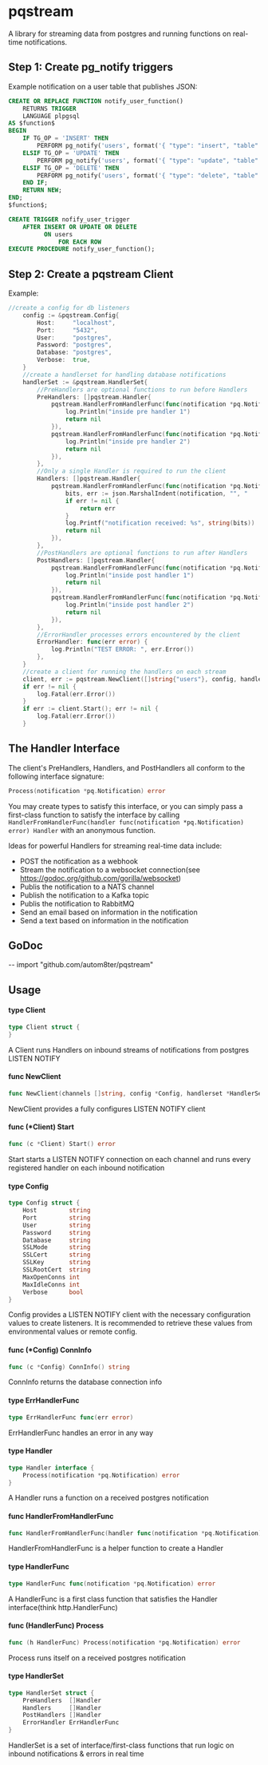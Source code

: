 # pqstream

A library for streaming data from postgres and running functions on real-time notifications.

## Step 1: Create pg_notify triggers

Example notification on a user table that publishes JSON:

```sql
CREATE OR REPLACE FUNCTION notify_user_function()
    RETURNS TRIGGER
    LANGUAGE plpgsql
AS $function$
BEGIN
    IF TG_OP = 'INSERT' THEN
        PERFORM pg_notify('users', format('{ "type": "insert", "table": "users", "id": %s, "auth_id": "%s", "name": "%s", "email": "%s", "phone": "%s" }', NEW.id, NEW.auth_id, NEW.name, NEW.email, NEW.phone));
    ELSIF TG_OP = 'UPDATE' THEN
        PERFORM pg_notify('users', format('{ "type": "update", "table": "users", "id": %s, "auth_id": "%s", "name": "%s", "email": "%s", "phone": "%s" }', NEW.id, NEW.auth_id, NEW.name, NEW.email, NEW.phone));
    ELSIF TG_OP = 'DELETE' THEN
        PERFORM pg_notify('users', format('{ "type": "delete", "table": "users", "id": %s, "auth_id": "%s", "name": "%s", "email": "%s", "phone": "%s" }', OLD.id, OLD.auth_id, OLD.name, OLD.email, OLD.phone));
    END IF;
    RETURN NEW;
END;
$function$;

CREATE TRIGGER nofify_user_trigger
    AFTER INSERT OR UPDATE OR DELETE
          ON users
              FOR EACH ROW
EXECUTE PROCEDURE notify_user_function();
```


## Step 2: Create a pqstream Client

Example: 

```go
//create a config for db listeners
	config := &pqstream.Config{
		Host:     "localhost",
		Port:     "5432",
		User:     "postgres",
		Password: "postgres",
		Database: "postgres",
		Verbose:  true,
	}
	//create a handlerset for handling database notifications
	handlerSet := &pqstream.HandlerSet{
        //PreHandlers are optional functions to run before Handlers
		PreHandlers: []pqstream.Handler{
			pqstream.HandlerFromHandlerFunc(func(notification *pq.Notification) error {
				log.Println("inside pre handler 1")
				return nil
			}),
			pqstream.HandlerFromHandlerFunc(func(notification *pq.Notification) error {
				log.Println("inside pre handler 2")
				return nil
			}),
		},
        //Only a single Handler is required to run the client
		Handlers: []pqstream.Handler{
			pqstream.HandlerFromHandlerFunc(func(notification *pq.Notification) error {
				bits, err := json.MarshalIndent(notification, "", "    ")
				if err != nil {
					return err
				}
				log.Printf("notification received: %s", string(bits))
				return nil
			}),
		},
        //PostHandlers are optional functions to run after Handlers
		PostHandlers: []pqstream.Handler{
			pqstream.HandlerFromHandlerFunc(func(notification *pq.Notification) error {
				log.Println("inside post handler 1")
				return nil
			}),
			pqstream.HandlerFromHandlerFunc(func(notification *pq.Notification) error {
				log.Println("inside post handler 2")
				return nil
			}),
		},
        //ErrorHandler processes errors encountered by the client
		ErrorHandler: func(err error) {
			log.Println("TEST ERROR: ", err.Error())
		},
	}
	//create a client for running the handlers on each stream
	client, err := pqstream.NewClient([]string{"users"}, config, handlerSet)
	if err != nil {
		log.Fatal(err.Error())
	}
	if err := client.Start(); err != nil {
		log.Fatal(err.Error())
	}
```

## The Handler Interface
The client's PreHandlers, Handlers, and PostHandlers all conform to the following interface signature:
```go
Process(notification *pq.Notification) error

```

You may create types to satisfy this interface, or you can simply pass a first-class function to satisfy the interface by 
calling `HandlerFromHandlerFunc(handler func(notification *pq.Notification) error) Handler` with an anonymous function.
 
Ideas for powerful Handlers for streaming real-time data include:
- POST the notification as a webhook
- Stream the notification to a websocket connection(see https://godoc.org/github.com/gorilla/websocket)
- Publis the notification to a NATS channel
- Publish the notification to a Kafka topic
- Publis the notification to RabbitMQ
- Send an email based on information in the notification
- Send a text based on information in the notification

## GoDoc
--
    import "github.com/autom8ter/pqstream"


## Usage

#### type Client

```go
type Client struct {
}
```

A Client runs Handlers on inbound streams of notifications from postgres LISTEN
NOTIFY

#### func  NewClient

```go
func NewClient(channels []string, config *Config, handlerset *HandlerSet) (*Client, error)
```
NewClient provides a fully configures LISTEN NOTIFY client

#### func (*Client) Start

```go
func (c *Client) Start() error
```
Start starts a LISTEN NOTIFY connection on each channel and runs every
registered handler on each inbound notification

#### type Config

```go
type Config struct {
	Host         string
	Port         string
	User         string
	Password     string
	Database     string
	SSLMode      string
	SSLCert      string
	SSLKey       string
	SSLRootCert  string
	MaxOpenConns int
	MaxIdleConns int
	Verbose      bool
}
```

Config provides a LISTEN NOTIFY client with the necessary configuration values
to create listeners. It is recommended to retrieve these values from
environmental values or remote config.

#### func (*Config) ConnInfo

```go
func (c *Config) ConnInfo() string
```
ConnInfo returns the database connection info

#### type ErrHandlerFunc

```go
type ErrHandlerFunc func(err error)
```

ErrHandlerFunc handles an error in any way

#### type Handler

```go
type Handler interface {
	Process(notification *pq.Notification) error
}
```

A Handler runs a function on a received postgres notification

#### func  HandlerFromHandlerFunc

```go
func HandlerFromHandlerFunc(handler func(notification *pq.Notification) error) Handler
```
HandlerFromHandlerFunc is a helper function to create a Handler

#### type HandlerFunc

```go
type HandlerFunc func(notification *pq.Notification) error
```

A HandlerFunc is a first class function that satisfies the Handler
interface(think http.HandlerFunc)

#### func (HandlerFunc) Process

```go
func (h HandlerFunc) Process(notification *pq.Notification) error
```
Process runs itself on a received postgres notification

#### type HandlerSet

```go
type HandlerSet struct {
	PreHandlers  []Handler
	Handlers     []Handler
	PostHandlers []Handler
	ErrorHandler ErrHandlerFunc
}
```

HandlerSet is a set of interface/first-class functions that run logic on inbound
notifications & errors in real time
